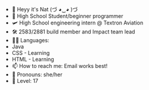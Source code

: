 - 👋 Heyy it's Nat (づ ◕‿◕ )づ
- 🏫 High School Student/beginner programmer
- 🛩️ High School engineering intern @ Textron Aviation
- 🛠️ 2583/2881  build member and Impact team lead
- 👩‍💻 Languages:
- Java
- CSS - Learning
- HTML - Learning
- 📫 How to reach me: Email works best! 
- 💞 Pronouns: she/her
- 🧸 Level: 17 
